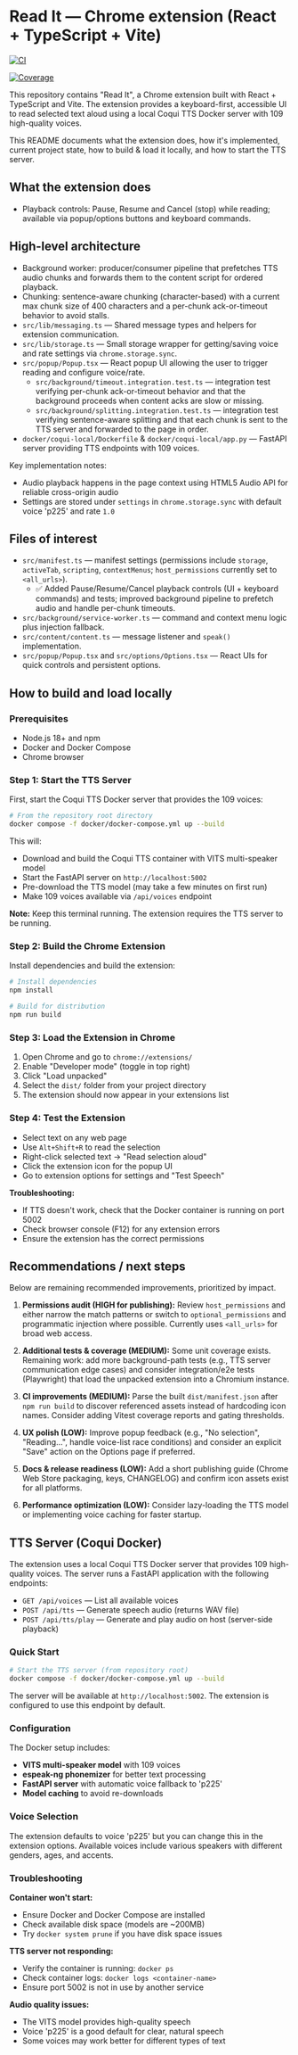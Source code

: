 # Read It — Chrome extension (React + TypeScript + Vite)

[![CI](https://github.com/ekkus93/chrome_readit/actions/workflows/ci.yml/badge.svg?branch=master)](https://github.com/ekkus93/chrome_readit/actions/workflows/ci.yml)

[![Coverage](https://codecov.io/gh/ekkus93/chrome_readit/branch/master/graph/badge.svg)](https://codecov.io/gh/ekkus93/chrome_readit)

This repository contains "Read It", a Chrome extension built with React + TypeScript and Vite. The extension provides a keyboard-first, accessible UI to read selected text aloud using a local Coqui TTS Docker server with 109 high-quality voices.

This README documents what the extension does, how it's implemented, current project state, how to build & load it locally, and how to start the TTS server.

## What the extension does

  - Playback controls: Pause, Resume and Cancel (stop) while reading; available via popup/options buttons and keyboard commands.

## High-level architecture

  - Background worker: producer/consumer pipeline that prefetches TTS audio chunks and forwards them to the content script for ordered playback.
  - Chunking: sentence-aware chunking (character-based) with a current max chunk size of 400 characters and a per-chunk ack-or-timeout behavior to avoid stalls.
- `src/lib/messaging.ts` — Shared message types and helpers for extension communication.
- `src/lib/storage.ts` — Small storage wrapper for getting/saving voice and rate settings via `chrome.storage.sync`.
- `src/popup/Popup.tsx` — React popup UI allowing the user to trigger reading and configure voice/rate.
  - `src/background/timeout.integration.test.ts` — integration test verifying per-chunk ack-or-timeout behavior and that the background proceeds when content acks are slow or missing.
  - `src/background/splitting.integration.test.ts` — integration test verifying sentence-aware splitting and that each chunk is sent to the TTS server and forwarded to the page in order.
- `docker/coqui-local/Dockerfile` & `docker/coqui-local/app.py` — FastAPI server providing TTS endpoints with 109 voices.

Key implementation notes:
- Audio playback happens in the page context using HTML5 Audio API for reliable cross-origin audio
- Settings are stored under `settings` in `chrome.storage.sync` with default voice 'p225' and rate `1.0`

## Files of interest

- `src/manifest.ts` — manifest settings (permissions include `storage`, `activeTab`, `scripting`, `contextMenus`; `host_permissions` currently set to `<all_urls>`).
  - ✅ Added Pause/Resume/Cancel playback controls (UI + keyboard commands) and tests; improved background pipeline to prefetch audio and handle per-chunk timeouts.
- `src/background/service-worker.ts` — command and context menu logic plus injection fallback.
- `src/content/content.ts` — message listener and `speak()` implementation.
- `src/popup/Popup.tsx` and `src/options/Options.tsx` — React UIs for quick controls and persistent options.

## How to build and load locally

### Prerequisites
- Node.js 18+ and npm
- Docker and Docker Compose
- Chrome browser

### Step 1: Start the TTS Server

First, start the Coqui TTS Docker server that provides the 109 voices:

```bash
# From the repository root directory
docker compose -f docker/docker-compose.yml up --build
```

This will:
- Download and build the Coqui TTS container with VITS multi-speaker model
- Start the FastAPI server on `http://localhost:5002`
- Pre-download the TTS model (may take a few minutes on first run)
- Make 109 voices available via `/api/voices` endpoint

**Note:** Keep this terminal running. The extension requires the TTS server to be running.

### Step 2: Build the Chrome Extension

Install dependencies and build the extension:

```bash
# Install dependencies
npm install

# Build for distribution
npm run build
```

### Step 3: Load the Extension in Chrome

1. Open Chrome and go to `chrome://extensions/`
2. Enable "Developer mode" (toggle in top right)
3. Click "Load unpacked"
4. Select the `dist/` folder from your project directory
5. The extension should now appear in your extensions list

### Step 4: Test the Extension

- Select text on any web page
- Use `Alt+Shift+R` to read the selection
- Right-click selected text → "Read selection aloud"
- Click the extension icon for the popup UI
- Go to extension options for settings and "Test Speech"

**Troubleshooting:**
- If TTS doesn't work, check that the Docker container is running on port 5002
- Check browser console (F12) for any extension errors
- Ensure the extension has the correct permissions

## Recommendations / next steps

Below are remaining recommended improvements, prioritized by impact.

1. **Permissions audit (HIGH for publishing):** Review `host_permissions` and either narrow the match patterns or switch to `optional_permissions` and programmatic injection where possible. Currently uses `<all_urls>` for broad web access.

2. **Additional tests & coverage (MEDIUM):** Some unit coverage exists. Remaining work: add more background-path tests (e.g., TTS server communication edge cases) and consider integration/e2e tests (Playwright) that load the unpacked extension into a Chromium instance.

3. **CI improvements (MEDIUM):** Parse the built `dist/manifest.json` after `npm run build` to discover referenced assets instead of hardcoding icon names. Consider adding Vitest coverage reports and gating thresholds.

4. **UX polish (LOW):** Improve popup feedback (e.g., "No selection", "Reading…", handle voice-list race conditions) and consider an explicit "Save" action on the Options page if preferred.

5. **Docs & release readiness (LOW):** Add a short publishing guide (Chrome Web Store packaging, keys, CHANGELOG) and confirm icon assets exist for all platforms.

6. **Performance optimization (LOW):** Consider lazy-loading the TTS model or implementing voice caching for faster startup.

## TTS Server (Coqui Docker)

The extension uses a local Coqui TTS Docker server that provides 109 high-quality voices. The server runs a FastAPI application with the following endpoints:

- `GET /api/voices` — List all available voices
- `POST /api/tts` — Generate speech audio (returns WAV file)
- `POST /api/tts/play` — Generate and play audio on host (server-side playback)

### Quick Start

```bash
# Start the TTS server (from repository root)
docker compose -f docker/docker-compose.yml up --build
```

The server will be available at `http://localhost:5002`. The extension is configured to use this endpoint by default.

### Configuration

The Docker setup includes:
- **VITS multi-speaker model** with 109 voices
- **espeak-ng phonemizer** for better text processing
- **FastAPI server** with automatic voice fallback to 'p225'
- **Model caching** to avoid re-downloads

### Voice Selection

The extension defaults to voice 'p225' but you can change this in the extension options. Available voices include various speakers with different genders, ages, and accents.

### Troubleshooting

**Container won't start:**
- Ensure Docker and Docker Compose are installed
- Check available disk space (models are ~200MB)
- Try `docker system prune` if you have disk space issues

**TTS server not responding:**
- Verify the container is running: `docker ps`
- Check container logs: `docker logs <container-name>`
- Ensure port 5002 is not in use by another service

**Audio quality issues:**
- The VITS model provides high-quality speech
- Voice 'p225' is a good default for clear, natural speech
- Some voices may work better for different types of text



